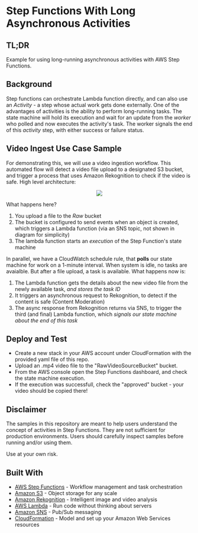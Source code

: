 # Step Functions With Long Asynchronous Activities

## TL;DR
Example for using long-running asynchronous activities with AWS Step Functions.

## Background
Step functions can orchestrate Lambda function directly, and can also use an *Activity* - a step whose actual work gets done externally. One of the advantages of activities is the ability to perform long-running tasks. The state machine will hold its execution and wait for an update from the *worker* who polled and now executes the activity's task. The worker signals the end of this *activity* step, with either success or failure status.

## Video Ingest Use Case Sample
For demonstrating this, we will use a video ingestion workflow. This automated flow will detect a video file upload to a designated S3 bucket, and trigger a process that uses Amazon Rekognition to check if the video is safe.
High level architecture:

<p align="center">
<img src="https://github.com/moshesaws/step-functions-activity/blob/master/arch.png">
</p>


What happens here?
1. You upload a file to the *Raw* bucket
2. The bucket is configured to send events when an object is created, which triggers a Lambda function (via an SNS topic, not shown in diagram for simplicity)
3. The lambda function starts an *execution* of the Step Function's state machine

In parallel, we have a CloudWatch schedule rule, that **polls** our state machine for work on a 1-minute interval. When system is idle, no tasks are avaialble. But after a file upload, a task is available. What happens now is:
1. The Lambda function gets the details about the new video file from the newly available task, _and stores the task ID_
2. It triggers an asynchronous request to Rekognition, to detect if the content is safe (Content Moderation)
3. The async response from Rekognition returns via SNS, to trigger the third (and final) Lambda function, which _signals our state machine about the end of this task_


## Deploy and Test

* Create a new stack in your AWS account under CloudFormation with the provided yaml file of this repo.
* Upload an .mp4 video file to the "RawVideoSourceBucket" bucket.
* From the AWS console open the Step Functions dashboard, and check the state machine execution.
* If the execution was successfull, check the "approved" bucket - your video should be copied there!


## Disclaimer
The samples in this repository are meant to help users understand the concept of activities in Step Functions. They are not sufficient for production environments. Users should carefully inspect samples before running and/or using them.

Use at your own risk.

## Built With

* [AWS Step Functions](https://aws.amazon.com/step-functions/) - Workflow management and task orchestration
* [Amazon S3](https://aws.amazon.com/s3/) - Object storage for any scale
* [Amazon Rekognition](https://aws.amazon.com/rekognition/) - Intelligent image and video analysis
* [AWS Lambda](https://aws.amazon.com/lambda/) - Run code without thinking about servers
* [Amazon SNS](https://aws.amazon.com/sns/) - Pub/Sub messaging
* [CloudFormation](https://aws.amazon.com/cloudformation/) - Model and set up your Amazon Web Services resources


